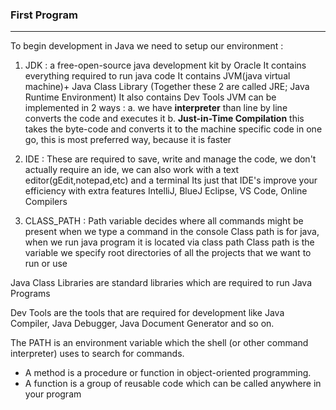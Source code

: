 ### **First Program**
---

To begin development in Java  we need to setup our environment : 

1. JDK : 
a free-open-source java development kit by Oracle
It contains everything required to run java code
It contains JVM(java virtual machine)+ Java Class Library (Together these 2 are called JRE; Java Runtime Environment)
It also contains Dev Tools
JVM can be implemented in 2 ways : 
    a. we have **interpreter** than line by line converts the code and executes it
    b. **Just-in-Time Compilation** this takes the byte-code and converts it to the machine specific code in one go, this is most preferred way, because it is faster

2. IDE : 
These are required to save, write and manage the code, we don't actually require an ide, we can also work with a text editor(gEdit,notepad,etc) and a terminal
Its just that IDE's improve your efficiency with extra features
IntelliJ, BlueJ Eclipse, VS Code, Online Compilers

3. CLASS_PATH : 
Path variable decides where all commands might be present when we type a command in the console
Class path is for java, when we run java program it is located via class path
Class path is the variable we specify root directories of all the projects that we want to run or use

Java Class Libraries are standard libraries which are required to run Java Programs

Dev Tools are the tools that are required for development like Java Compiler, Java Debugger, Java Document Generator and so on.

The PATH is an environment variable which the shell (or other command interpreter) uses to search for commands. 

* A method is a procedure or function in object-oriented programming.
* A function is a group of reusable code which can be called anywhere in your program